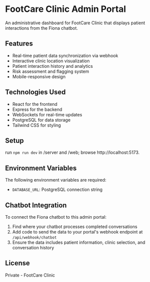 # FootCare Clinic Admin Portal

An administrative dashboard for FootCare Clinic that displays patient interactions from the Fiona chatbot.

## Features

- Real-time patient data synchronization via webhook
- Interactive clinic location visualization
- Patient interaction history and analytics
- Risk assessment and flagging system
- Mobile-responsive design

## Technologies Used

- React for the frontend
- Express for the backend
- WebSockets for real-time updates
- PostgreSQL for data storage
- Tailwind CSS for styling

## Setup

run `npm run dev` in /server and /web; browse http://localhost:5173.

## Environment Variables

The following environment variables are required:

- `DATABASE_URL`: PostgreSQL connection string

## Chatbot Integration

To connect the Fiona chatbot to this admin portal:

1. Find where your chatbot processes completed conversations
2. Add code to send the data to your portal's webhook endpoint at `/api/webhook/chatbot`
3. Ensure the data includes patient information, clinic selection, and conversation history

## License

Private - FootCare Clinic